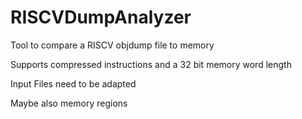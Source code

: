 # RISCVDumpAnalyzer

Tool to compare a RISCV objdump file to memory

Supports compressed instructions and a 32 bit memory word length

Input Files need to be adapted 

Maybe also memory regions
